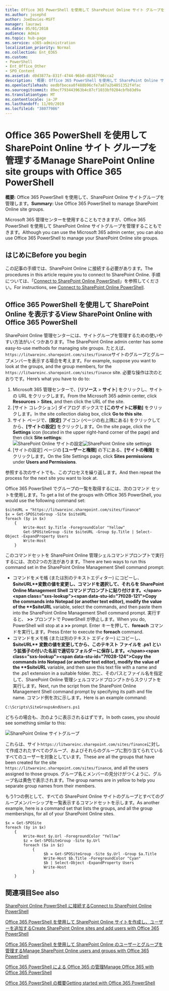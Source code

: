 ```yaml
---
title: Office 365 PowerShell を使用して SharePoint Online サイト グループを管理する
ms.author: josephd
author: JoeDavies-MSFT
manager: laurawi
ms.date: 05/01/2018
audience: Admin
ms.topic: hub-page
ms.service: o365-administration
localization_priority: Normal
ms.collection: Ent_O365
ms.custom:
- PowerShell
- Ent_Office_Other
- SPO_Content
ms.assetid: d0d3877a-831f-4744-96b0-d8167f06cca2
description: '概要: Office 365 PowerShell を使用して SharePoint Online サイトグループを管理します。'
ms.openlocfilehash: eedbfbecea0f488b96cfe7a87a2b4851352f4fac
ms.sourcegitcommit: 89ecf793443963b4c87cf1033bf0284cbfb83d9a
ms.translationtype: MT
ms.contentlocale: ja-JP
ms.lasthandoff: 11/09/2019
ms.locfileid: "38077986"
---
```

# <a name="manage-sharepoint-online-site-groups-with-office-365-powershell"></a><span data-ttu-id="7f028-103">Office 365 PowerShell を使用して SharePoint Online サイト グループを管理する</span><span class="sxs-lookup"><span data-stu-id="7f028-103">Manage SharePoint Online site groups with Office 365 PowerShell</span></span>

 <span data-ttu-id="7f028-104">**概要:** Office 365 PowerShell を使用して、SharePoint Online サイトグループを管理します。</span><span class="sxs-lookup"><span data-stu-id="7f028-104">**Summary:** Use Office 365 PowerShell to manage SharePoint Online site groups.</span></span>
  
<span data-ttu-id="7f028-105">Microsoft 365 管理センターを使用することもできますが、Office 365 PowerShell を使用して SharePoint Online サイトグループを管理することもできます。</span><span class="sxs-lookup"><span data-stu-id="7f028-105">Although you can use the Microsoft 365 admin center, you can also use Office 365 PowerShell to manage your SharePoint Online site groups.</span></span>

## <a name="before-you-begin"></a><span data-ttu-id="7f028-106">はじめに</span><span class="sxs-lookup"><span data-stu-id="7f028-106">Before you begin</span></span>

<span data-ttu-id="7f028-107">この記事の手順では、SharePoint Online に接続する必要があります。</span><span class="sxs-lookup"><span data-stu-id="7f028-107">The procedures in this article require you to connect to SharePoint Online.</span></span> <span data-ttu-id="7f028-108">手順については、「[Connect to SharePoint Online PowerShell](https://docs.microsoft.com/powershell/sharepoint/sharepoint-online/connect-sharepoint-online?view=sharepoint-ps)」を参照してください。</span><span class="sxs-lookup"><span data-stu-id="7f028-108">For instructions, see [Connect to SharePoint Online PowerShell](https://docs.microsoft.com/powershell/sharepoint/sharepoint-online/connect-sharepoint-online?view=sharepoint-ps).</span></span>

## <a name="view-sharepoint-online-with-office-365-powershell"></a><span data-ttu-id="7f028-109">Office 365 PowerShell を使用して SharePoint Online を表示する</span><span class="sxs-lookup"><span data-stu-id="7f028-109">View SharePoint Online with Office 365 PowerShell</span></span>

<span data-ttu-id="7f028-110">SharePoint Online 管理センターには、サイトグループを管理するための使いやすい方法がいくつかあります。</span><span class="sxs-lookup"><span data-stu-id="7f028-110">The SharePoint Online admin center has some easy-to-use methods for managing site groups.</span></span> <span data-ttu-id="7f028-111">たとえば、 `https://litwareinc.sharepoint.com/sites/finance`サイトのグループとグループメンバーを表示する場合を考えます。</span><span class="sxs-lookup"><span data-stu-id="7f028-111">For example, suppose you want to look at the groups, and the group members, for the `https://litwareinc.sharepoint.com/sites/finance` site.</span></span> <span data-ttu-id="7f028-112">必要な操作は次のとおりです。</span><span class="sxs-lookup"><span data-stu-id="7f028-112">Here’s what you have to do to:</span></span>

1. <span data-ttu-id="7f028-113">Microsoft 365 管理センターで、[**リソース** > **サイト**] をクリックし、サイトの URL をクリックします。</span><span class="sxs-lookup"><span data-stu-id="7f028-113">From the Microsoft 365 admin center, click **Resources** > **Sites**, and then click the URL of the site.</span></span>
2. <span data-ttu-id="7f028-114">[サイト コレクション] ダイアログ ボックスで **[このサイトに移動]** をクリックします。</span><span class="sxs-lookup"><span data-stu-id="7f028-114">In the site collection dialog box, click **Go to this site**.</span></span>
3. <span data-ttu-id="7f028-115">サイト ページで、**[設定]** アイコン (ページの右上隅にある) をクリックしてから、**[サイトの設定]** をクリックします。</span><span class="sxs-lookup"><span data-stu-id="7f028-115">On the site page, click the **Settings** icon (located in the upper right-hand corner of the page) and then click **Site settings**:</span></span><br/>
<span data-ttu-id="7f028-116">![SharePoint Online サイトの設定](media/spo-site-settings.png)</span><span class="sxs-lookup"><span data-stu-id="7f028-116">![SharePoint Online site settings](media/spo-site-settings.png)</span></span><br/>
4. <span data-ttu-id="7f028-117">[サイトの設定] ページの **[ユーザーと権限]** の下にある、**[サイトの権限]** をクリックします。</span><span class="sxs-lookup"><span data-stu-id="7f028-117">On the Site Settings page, click **Sites permissions** under **Users and Permissions**.</span></span>

<span data-ttu-id="7f028-118">参照する次のサイトでも、このプロセスを繰り返します。</span><span class="sxs-lookup"><span data-stu-id="7f028-118">And then repeat the process for the next site you want to look at.</span></span>

<span data-ttu-id="7f028-119">Office 365 PowerShell でグループの一覧を取得するには、次のコマンド セットを使用します。</span><span class="sxs-lookup"><span data-stu-id="7f028-119">To get a list of the groups with Office 365 PowerShell, you would use the following command set:</span></span>

```
$siteURL = "https://litwareinc.sharepoint.com/sites/finance"
$x = Get-SPOSiteGroup -Site $siteURL
foreach ($y in $x)
    {
        Write-Host $y.Title -ForegroundColor "Yellow"
        Get-SPOSiteGroup -Site $siteURL -Group $y.Title | Select-Object -ExpandProperty Users
        Write-Host
    }
```

<span data-ttu-id="7f028-120">このコマンドセットを SharePoint Online 管理シェルコマンドプロンプトで実行するには、次の2つの方法があります。</span><span class="sxs-lookup"><span data-stu-id="7f028-120">There are two ways to run this command set in the SharePoint Online Management Shell command prompt:</span></span>

- <span data-ttu-id="7f028-121">コマンドをメモ帳 (または別のテキストエディター) にコピーし、 **$siteURL**変数の値を変更し、コマンドを選択して、それらを SharePoint Online Management Shell コマンドプロンプトに貼り付けます。</span><span class="sxs-lookup"><span data-stu-id="7f028-121">Copy the commands into Notepad (or another text editor), modify the value of the **$siteURL** variable, select the commands, and then paste them into the SharePoint Online Management Shell command prompt.</span></span> <span data-ttu-id="7f028-122">実行すると、 **>>** プロンプトで PowerShell が停止します。</span><span class="sxs-lookup"><span data-stu-id="7f028-122">When you do, PowerShell will stop at a **>>** prompt.</span></span> <span data-ttu-id="7f028-123">Enter キーを押して、**foreach** コマンドを実行します。</span><span class="sxs-lookup"><span data-stu-id="7f028-123">Press Enter to execute the **foreach** command.</span></span><br/>
- <span data-ttu-id="7f028-124">コマンドをメモ帳 (または別のテキスト エディター) にコピーし、**$siteURL** 変数の値を変更してから、このテキスト ファイルを .ps1 という拡張子の付いた名前で適切なフォルダーに保存します。</span><span class="sxs-lookup"><span data-stu-id="7f028-124">Copy the commands into Notepad (or another text editor), modify the value of the **$siteURL** variable, and then save this text file with a name and the .ps1 extension in a suitable folder.</span></span> <span data-ttu-id="7f028-125">次に、そのパスとファイル名を指定して、SharePoint Online 管理シェルコマンドプロンプトからスクリプトを実行します。</span><span class="sxs-lookup"><span data-stu-id="7f028-125">Next, run the script from the SharePoint Online Management Shell command prompt by specifying its path and file name.</span></span> <span data-ttu-id="7f028-126">コマンド例を次に示します。</span><span class="sxs-lookup"><span data-stu-id="7f028-126">Here is an example command:</span></span>

```
C:\Scripts\SiteGroupsAndUsers.ps1
```

<span data-ttu-id="7f028-127">どちらの場合も、次のように表示されるはずです。</span><span class="sxs-lookup"><span data-stu-id="7f028-127">In both cases, you should see something similar to this:</span></span>

![SharePoint Online サイトグループ](media/SPO-site-groups.png)

<span data-ttu-id="7f028-129">これらは、サイト`https://litwareinc.sharepoint.com/sites/finance`に対して作成されたすべてのグループ、およびそれらのグループに割り当てられているすべてのユーザーを対象としています。</span><span class="sxs-lookup"><span data-stu-id="7f028-129">These are all the groups that have been created for the site `https://litwareinc.sharepoint.com/sites/finance`, and all the users assigned to those groups.</span></span> <span data-ttu-id="7f028-130">グループ名とメンバーの見分けがつくように、グループ名は黄色で表示されます。</span><span class="sxs-lookup"><span data-stu-id="7f028-130">The group names are in yellow to help you separate group names from their members.</span></span>

<span data-ttu-id="7f028-131">もう1つの例として、すべての SharePoint Online サイトのグループとすべてのグループメンバーシップを一覧表示するコマンドセットを示します。</span><span class="sxs-lookup"><span data-stu-id="7f028-131">As another example, here is a command set that lists the groups, and all the group memberships, for all of your SharePoint Online sites.</span></span>

```
$x = Get-SPOSite
foreach ($y in $x)
    {
        Write-Host $y.Url -ForegroundColor "Yellow"
        $z = Get-SPOSiteGroup -Site $y.Url
        foreach ($a in $z)
            {
                 $b = Get-SPOSiteGroup -Site $y.Url -Group $a.Title 
                 Write-Host $b.Title -ForegroundColor "Cyan"
                 $b | Select-Object -ExpandProperty Users
                 Write-Host
            }
    }
```
    
## <a name="see-also"></a><span data-ttu-id="7f028-132">関連項目</span><span class="sxs-lookup"><span data-stu-id="7f028-132">See also</span></span>

[<span data-ttu-id="7f028-133">SharePoint Online PowerShell に接続する</span><span class="sxs-lookup"><span data-stu-id="7f028-133">Connect to SharePoint Online PowerShell</span></span>](https://docs.microsoft.com/powershell/sharepoint/sharepoint-online/connect-sharepoint-online?view=sharepoint-ps)

[<span data-ttu-id="7f028-134">Office 365 PowerShell を使用して SharePoint Online サイトを作成し、ユーザーを追加する</span><span class="sxs-lookup"><span data-stu-id="7f028-134">Create SharePoint Online sites and add users with Office 365 PowerShell</span></span>](create-sharepoint-sites-and-add-users-with-powershell.md)

[<span data-ttu-id="7f028-135">Office 365 PowerShell を使用して SharePoint Online のユーザーとグループを管理する</span><span class="sxs-lookup"><span data-stu-id="7f028-135">Manage SharePoint Online users and groups with Office 365 PowerShell</span></span>](manage-sharepoint-users-and-groups-with-powershell.md)

[<span data-ttu-id="7f028-136">Office 365 PowerShell による Office 365 の管理</span><span class="sxs-lookup"><span data-stu-id="7f028-136">Manage Office 365 with Office 365 PowerShell</span></span>](manage-office-365-with-office-365-powershell.md)
  
[<span data-ttu-id="7f028-137">Office 365 PowerShell の概要</span><span class="sxs-lookup"><span data-stu-id="7f028-137">Getting started with Office 365 PowerShell</span></span>](getting-started-with-office-365-powershell.md)

